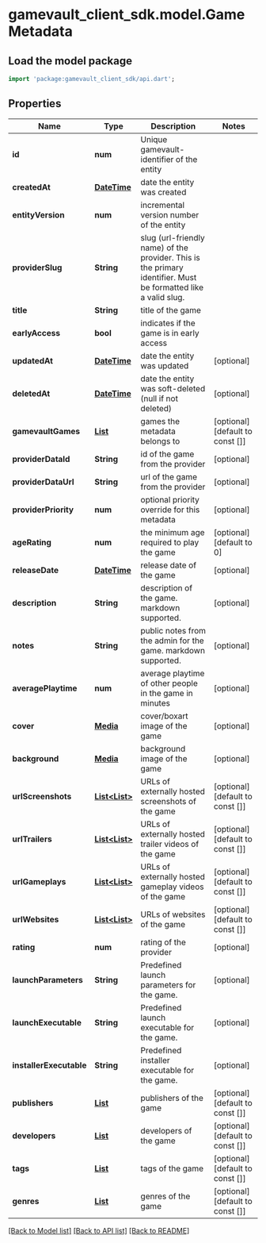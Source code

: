 # gamevault_client_sdk.model.GameMetadata

## Load the model package
```dart
import 'package:gamevault_client_sdk/api.dart';
```

## Properties
Name | Type | Description | Notes
------------ | ------------- | ------------- | -------------
**id** | **num** | Unique gamevault-identifier of the entity | 
**createdAt** | [**DateTime**](DateTime.md) | date the entity was created | 
**entityVersion** | **num** | incremental version number of the entity | 
**providerSlug** | **String** | slug (url-friendly name) of the provider. This is the primary identifier. Must be formatted like a valid slug. | 
**title** | **String** | title of the game | 
**earlyAccess** | **bool** | indicates if the game is in early access | 
**updatedAt** | [**DateTime**](DateTime.md) | date the entity was updated | [optional] 
**deletedAt** | [**DateTime**](DateTime.md) | date the entity was soft-deleted (null if not deleted) | [optional] 
**gamevaultGames** | [**List<GamevaultGame>**](GamevaultGame.md) | games the metadata belongs to | [optional] [default to const []]
**providerDataId** | **String** | id of the game from the provider | [optional] 
**providerDataUrl** | **String** | url of the game from the provider | [optional] 
**providerPriority** | **num** | optional priority override for this metadata | [optional] 
**ageRating** | **num** | the minimum age required to play the game | [optional] [default to 0]
**releaseDate** | [**DateTime**](DateTime.md) | release date of the game | [optional] 
**description** | **String** | description of the game. markdown supported. | [optional] 
**notes** | **String** | public notes from the admin for the game. markdown supported. | [optional] 
**averagePlaytime** | **num** | average playtime of other people in the game in minutes | [optional] 
**cover** | [**Media**](Media.md) | cover/boxart image of the game | [optional] 
**background** | [**Media**](Media.md) | background image of the game | [optional] 
**urlScreenshots** | [**List<List<String>>**](List.md) | URLs of externally hosted screenshots of the game | [optional] [default to const []]
**urlTrailers** | [**List<List<String>>**](List.md) | URLs of externally hosted trailer videos of the game | [optional] [default to const []]
**urlGameplays** | [**List<List<String>>**](List.md) | URLs of externally hosted gameplay videos of the game | [optional] [default to const []]
**urlWebsites** | [**List<List<String>>**](List.md) | URLs of websites of the game | [optional] [default to const []]
**rating** | **num** | rating of the provider | [optional] 
**launchParameters** | **String** | Predefined launch parameters for the game. | [optional] 
**launchExecutable** | **String** | Predefined launch executable for the game. | [optional] 
**installerExecutable** | **String** | Predefined installer executable for the game. | [optional] 
**publishers** | [**List<PublisherMetadata>**](PublisherMetadata.md) | publishers of the game | [optional] [default to const []]
**developers** | [**List<DeveloperMetadata>**](DeveloperMetadata.md) | developers of the game | [optional] [default to const []]
**tags** | [**List<TagMetadata>**](TagMetadata.md) | tags of the game | [optional] [default to const []]
**genres** | [**List<GenreMetadata>**](GenreMetadata.md) | genres of the game | [optional] [default to const []]

[[Back to Model list]](../README.md#documentation-for-models) [[Back to API list]](../README.md#documentation-for-api-endpoints) [[Back to README]](../README.md)


